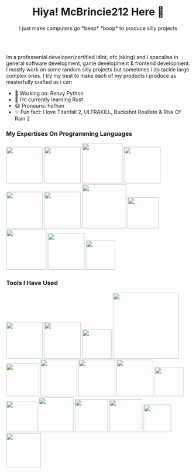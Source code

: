 <h1 align="center"> Hiya! McBrincie212 Here 👋</h1>
<p align="center">I just make computers go *beep* *boop* to produce silly projects</p><br><br>


Im a professenial developer(certified idiot, ofc joking) and i specalise in general software development, game development & frontend development. I mostly work on some random silly projects but sometimes i do tackle large complex ones. I try my best to make each of my products i produce as masterfully crafted as i can<br>

- 🔭 Working on: Renvy Python
- 🌱 I’m currently learning Rust
- 😄 Pronouns: he/him
- ✨ Fun fact: I love Titanfall 2, ULTRAKILL, Buckshot Roullete & Risk Of Rain 2<br>

### My Expertises On Programming Languages
<p float="left">
  <img src="https://github.com/GitBrincie212/GitBrincie212/assets/92397968/ba3d26ca-e35f-4f00-a85c-125b54f7a800" width="100" />
  <img src="https://github.com/GitBrincie212/GitBrincie212/assets/92397968/9582959a-9a4c-4a6b-a6da-c5f9b3a9e2fd" width="100" /> 
  <img src="https://github.com/GitBrincie212/GitBrincie212/assets/92397968/29ed90c8-8274-48fc-a4d1-aae8b1ca7c6c" width="110" />
  <img src="https://github.com/GitBrincie212/GitBrincie212/assets/92397968/b2c2a859-0395-4b02-8a7c-b762e0bd8aa4" width="100" />
  <img src="https://github.com/GitBrincie212/GitBrincie212/assets/92397968/40a533c4-6477-44ae-a6c2-c6318a5abada" width="100" />
  <img src="https://github.com/GitBrincie212/GitBrincie212/assets/92397968/60a8ca63-df12-4aae-857a-bb1d3df2e01a" width="100" />
  <img src="https://github.com/GitBrincie212/GitBrincie212/assets/92397968/8448ca07-3c95-4b0d-8f18-11de1c4e6639" width="120" />
  <img src="https://github.com/GitBrincie212/GitBrincie212/assets/92397968/a1fa9ba3-cfd5-4581-820a-b59e266e6962" width="85" />
  <img src="https://github.com/GitBrincie212/GitBrincie212/assets/92397968/de2dad12-1da6-4cf5-9402-a2b3c709c215" width="110" />
  <img src="https://github.com/GitBrincie212/GitBrincie212/assets/92397968/500ecec9-d280-4baa-9deb-c5c0685e5ac0" width="100" />
  <img src="https://github.com/GitBrincie212/GitBrincie212/assets/92397968/38040b48-d8f5-49e3-9141-22fad8caba94" width="80" />
</p>

### Tools I Have Used
<p float="left">
  <img src="https://github.com/GitBrincie212/GitBrincie212/assets/92397968/8c5507be-079d-4333-8d7c-18a7bed07682" width="100" />
  <img src="https://github.com/GitBrincie212/GitBrincie212/assets/92397968/e2a1e031-d325-4207-b765-cb667aa83748" width="100" />
  <img src="https://github.com/GitBrincie212/GitBrincie212/assets/92397968/eea5d944-bd19-425b-b774-8b2c8d1948d7" width="80" />
  <img src="https://github.com/GitBrincie212/GitBrincie212/assets/92397968/dcc35162-2fa0-4d1e-8b9d-17ef89508550" width="180" />
  <img src="https://github.com/GitBrincie212/GitBrincie212/assets/92397968/7b5c6045-5dd3-484e-ab6e-7b379f7d4f9d" width="90" />
  <img src="https://github.com/GitBrincie212/GitBrincie212/assets/92397968/42111841-a061-46ca-a2ab-12a67318dbf1" width="100" />
  <img src="https://github.com/GitBrincie212/GitBrincie212/assets/92397968/e087adee-786b-460a-acc0-f99b51d6c6e9" width="100" />
  <img src="https://github.com/GitBrincie212/GitBrincie212/assets/92397968/fe16deeb-12fa-43f1-8f56-8ba9e0a10a21" width="100" />
  <img src="https://github.com/GitBrincie212/GitBrincie212/assets/92397968/a0697b46-d24d-4c30-9726-d272c49a9393" width="80" />
  <img src="https://github.com/GitBrincie212/GitBrincie212/assets/92397968/37087bae-8a03-493a-b227-2385d99b5ef1" width="85" />
  <img src="https://github.com/GitBrincie212/GitBrincie212/assets/92397968/12133a4a-bc9e-4c31-9d39-98af8daaa1ef" width="95" />
  <img src="https://github.com/GitBrincie212/GitBrincie212/assets/92397968/7cdb8013-7947-42b3-a527-b2a9b5c84dfa" width="90" />
  <img src="https://github.com/GitBrincie212/GitBrincie212/assets/92397968/7b4fef67-3503-49ee-a064-aadf952497c4" width="90" />
  <img src="https://github.com/GitBrincie212/GitBrincie212/assets/92397968/2eace305-246a-4baf-9257-5c5bda61b8f6" width="75" />
  <img src="https://github.com/user-attachments/assets/27d9ada9-4dcb-451f-b67d-967cf91ec80c" width="95" />
</p>

